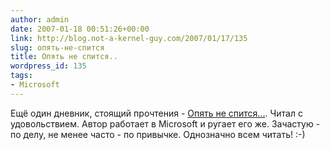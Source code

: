 ```yaml
---
author: admin
date: 2007-01-18 00:51:26+00:00
link: http://blog.not-a-kernel-guy.com/2007/01/17/135
slug: опять-не-спится
title: Опять не спится..
wordpress_id: 135
tags:
- Microsoft
---
```


Ещё один дневник, стоящий прочтения - [Опять не спится...](http://vtolkov.livejournal.com/). Читал с удовольствием. Автор работает в Microsoft и ругает его же. Зачастую - по делу, не менее часто - по привычке. Однозначно всем читать! :-)
